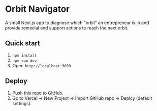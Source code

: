 # Orbit Navigator

A small Next.js app to diagnose which "orbit" an entrepreneur is in and provide remedial and support actions to reach the next orbit.

## Quick start
1. `npm install`
2. `npm run dev`
3. Open `http://localhost:3000`

## Deploy
1. Push this repo to GitHub.
2. Go to Vercel → New Project → Import GitHub repo → Deploy (default settings).
